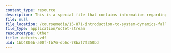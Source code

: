 ```yaml
---
content_type: resource
description: This is a special file that contains information regarding defects.
file: null
file_location: /coursemedia/15-871-introduction-to-system-dynamics-fall-2013/1bb4805ba00ffb76db6c78baf7f350bd_defects.vdf
file_type: application/octet-stream
resourcetype: Other
title: defects.vdf
uid: 1bb4805b-a00f-fb76-db6c-78baf7f350bd
---
```


